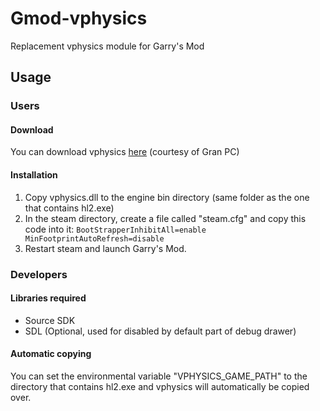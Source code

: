 Gmod-vphysics
=============

Replacement vphysics module for Garry's Mod

## Usage

### Users
#### Download
You can download vphysics [here](http://peniscorp.com/vphysics/) (courtesy of Gran PC)
#### Installation
1. Copy vphysics.dll to the engine bin directory (same folder as the one that contains hl2.exe)
2. In the steam directory, create a file called "steam.cfg" and copy this code into it:
`
BootStrapperInhibitAll=enable
MinFootprintAutoRefresh=disable
`
3. Restart steam and launch Garry's Mod.


### Developers
#### Libraries required
* Source SDK
* SDL (Optional, used for disabled by default part of debug drawer)

#### Automatic copying
You can set the environmental variable "VPHYSICS_GAME_PATH" to the directory that contains hl2.exe and vphysics will automatically be copied over.
